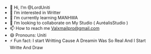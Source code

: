 - 👋 Hi, I’m @LordUniti
- 👀 I’m interested in Writter
- 🌱 I’m currently learning MANHWA
- 💞️ I’m looking to collaborate on My Studio ( AuréalisStudio )
- 📫 How to reach me Valxmailpro@gmail.com
- 😄 Pronouns: Uniti
- ⚡ Fun fact: I start Writting Cause A Dreamin Was So Real And I Start Writte And Draw

<!---
Lorudniti/Lorudniti is a ✨ special ✨ repository because its `README.md` (this file) appears on your GitHub profile.
You can click the Preview link to take a look at your changes.
--->
